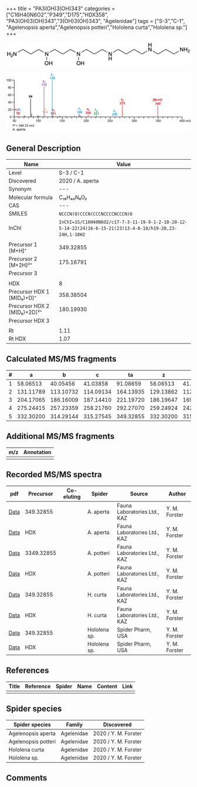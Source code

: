 +++
title = "PA3(OH)3(OH)343"
categories = ["C16H40N6O2","P349","D175","HDX358",
"PA3(OH)3(OH)343","3(OH)3(OH)343",
"Agelenidae"]
tags = ["S-3","C-1",
"Agelenopsis aperta","Agelenopsis potteri","Hololena curta","Hololena sp."]
+++

![](/img/PA3(OH)3(OH)343.png)

![](/img_MSMS/349_PA3(OH)3(OH)343_Aa.png?classes=border)

## General Description

| Name                        | Value            |
|-----------------------------|------------------|
| Level                       | S-3 / C-1               |
| Discovered                  | 2020 / A. aperta |
| Synonym                     | ---              |
| Molecular formula           | C₁₆H₄₀N₆O₂       |
| CAS                         | ---              |
| SMILES | `NCCCN(O)CCCN(CCCNCCCCNCCCN)O`  |
| InChI  | `InChI=1S/C16H40N6O2/c17-7-3-11-19-9-1-2-10-20-12-5-14-22(24)16-6-15-21(23)13-4-8-18/h19-20,23-24H,1-18H2`  |
|                             |                  |
| Precursor 1 [M+H]⁺          | 349.32855        |
| Precursor 2 [M+2H]²⁺        | 175.16791        |
| Precursor 3                 |                  |
|                             |                  |
| HDX                         | 8                |
| Precursor HDX 1 [M(D₈)+D]⁺   | 358.38504        |
| Precursor HDX 2 [M(D₈)+2D]²⁺ | 180.19930        |
| Precursor HDX 3             |                  |
|                             |                  |
| Rt                          | 1.11             |
| Rt HDX                      | 1.07             |

## Calculated MS/MS fragments

| # | a         | b         | c         | ta        | z         | y         | tz        |
|---|-----------|-----------|-----------|-----------|-----------|-----------|-----------|
| 1 | 58.06513 | 40.05456 | 41.03858 | 91.08659 | 58.06513 | 41.03858 | 75.09167 |
| 2 | 131.11789 | 113.10732 | 114.09134 | 164.13935 | 129.13862 | 112.11208 | 146.16517 |
| 3 | 204.17065 | 186.16009 | 187.14410 | 221.19720 | 186.19647 | 169.16993 | 219.21794 |
| 4 | 275.24415 | 257.23359 | 258.21760 | 292.27070 | 259.24924 | 242.22269 | 292.27070 |
| 5 | 332.30200 | 314.29144 | 315.27545 | 349.32855 | 332.30200 | 315.27545 | 349.32855 |

## Additional MS/MS fragments

| m/z       | Annotation |
|-----------|------------|
|           |            |

## Recorded MS/MS spectra

| pdf                                                  | Precursor | Co-eluting | Spider    | Source                       | Author        |
|------------------------------------------------------|-----------|------------|-----------|------------------------------|---------------|
| [Data](/pdf/A-aperta/349_PA3(OH)3(OH)343_Aa.pdf)     | 349.32855 |            | A. aperta | Fauna Laboratories Ltd., KAZ | Y. M. Forster |
| [Data](/pdf/A-aperta/349_PA3(OH)3(OH)343_Aa_HDX.pdf) | HDX       |            | A. aperta | Fauna Laboratories Ltd., KAZ | Y. M. Forster |
| [Data](/pdf/A-potteri/349_PA3(OH)3(OH)343_Ap.pdf) | 3349.32855 |           | A. potteri | Fauna Laboratories Ltd., KAZ | Y. M. Forster |
| [Data](/pdf/A-potteri/349_PA3(OH)3(OH)343_Ap_HDX.pdf) | HDX |           | A. potteri | Fauna Laboratories Ltd., KAZ | Y. M. Forster |
| [Data](/pdf/H-curta/349_PA3(OH)3(OH)343_Hc.pdf) | 349.32855 |           | H. curta | Fauna Laboratories Ltd., KAZ | Y. M. Forster |
| [Data](/pdf/H-curta/349_PA3(OH)3(OH)343_Hc_HDX.pdf) | HDX |           | H. curta | Fauna Laboratories Ltd., KAZ | Y. M. Forster |
| [Data](/pdf/Hololena-sp/349_PA3(OH)3(OH)343_Ho-sp.pdf) | 349.32855 |           | Hololena sp. | Spider Pharm, USA | Y. M. Forster |
| [Data](/pdf/Hololena-sp/349_PA3(OH)3(OH)343_Ho-sp_HDX.pdf) | HDX |           | Hololena sp. | Spider Pharm, USA | Y. M. Forster |

## References

| Title     | Reference   | Spider    | Name   | Content  | Link |
|-----------|-------------|-----------|--------|----------|-----|
|           |             |           |        |          |     |

## Spider species

| Spider species     | Family     | Discovered           |
|--------------------|------------|----------------------|
| Agelenopsis aperta | Agelenidae | 2020 / Y. M. Forster |
| Agelenopsis potteri | Agelenidae | 2020 / Y. M. Forster |
| Hololena curta | Agelenidae | 2020 / Y. M. Forster |
| Hololena sp. | Agelenidae | 2020 / Y. M. Forster |

## Comments
